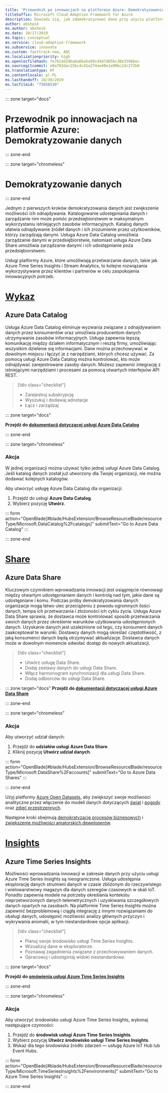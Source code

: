 ```yaml
---
title: 'Przewodnik po innowacjach na platformie Azure: Demokratyzowanie danych'
titleSuffix: Microsoft Cloud Adoption Framework for Azure
description: Dowiedz się, jak zdemokratyzować dane przy użyciu platformy Azure
author: absheik
ms.author: absheik
ms.date: 10/17/2019
ms.topic: conceptual
ms.service: cloud-adoption-framework
ms.subservice: innovate
ms.custom: fasttrack-new, AQC
ms.localizationpriority: high
ms.openlocfilehash: fe7614d29ba6a6baba99cd447d65bc30e3396bec
ms.sourcegitcommit: e0a783dac15bc4c41a2f4ae48e1e89bc2dc272b0
ms.translationtype: HT
ms.contentlocale: pl-PL
ms.lasthandoff: 10/30/2019
ms.locfileid: "73058530"
---
```

::: zone target="docs"

# <a name="azure-innovation-guide-democratize-data"></a>Przewodnik po innowacjach na platformie Azure: Demokratyzowanie danych

::: zone-end

::: zone target="chromeless"

# <a name="democratize-data"></a>Demokratyzowanie danych

::: zone-end

Jednym z pierwszych kroków demokratyzowania danych jest zwiększenie możliwości ich odnajdywania. Katalogowanie udostępniania danych i zarządzanie nim może pomóc przedsiębiorstwom w maksymalnym wykorzystaniu istniejących zasobów informacyjnych. Katalog danych ułatwia odnajdywanie źródeł danych i ich zrozumienie przez użytkowników, którzy zarządzają danymi. Usługa Azure Data Catalog umożliwia zarządzanie danymi w przedsiębiorstwie, natomiast usługa Azure Data Share umożliwia zarządzanie danymi i ich udostępnianie poza przedsiębiorstwem.

Usługi platformy Azure, które umożliwiają przetwarzanie danych, takie jak Azure Time Series Insights i Stream Analytics, to kolejne rozwiązania wykorzystywane przez klientów i partnerów w celu zaspokojenia innowacyjnych potrzeb.

# <a name="catalogtabcatalog"></a>[Wykaz](#tab/Catalog)

## <a name="azure-data-catalog"></a>Azure Data Catalog

Usługa Azure Data Catalog eliminuje wyzwania związane z odnajdywaniem danych przez konsumentów oraz umożliwia producentom danych utrzymywanie zasobów informacyjnych. Usługa zapewnia lepszą komunikację między działem informatycznym i resztą firmy, umożliwiając wszystkim dzielenie się informacjami. Dane można przechowywać w dowolnym miejscu i łączyć je z narzędziami, których chcesz używać. Za pomocą usługi Azure Data Catalog można kontrolować, kto może odnajdywać zarejestrowane zasoby danych. Możesz zapewnić integrację z istniejącymi narzędziami i procesami za pomocą otwartych interfejsów API REST.

> [!div class="checklist"]
>
> - Zarejestruj subskrypcję
> - Wyszukuj i dodawaj adnotacje
> - Łącz i zarządzaj

::: zone target="docs"

**Przejdź do [dokumentacji dotyczącej usługi Azure Data Catalog](https://docs.microsoft.com/azure/data-catalog)**

::: zone-end

::: zone target="chromeless"

### <a name="action"></a>Akcja

W jednej organizacji można używać tylko jednej usługi Azure Data Catalog. Jeśli katalog danych został już utworzony dla Twojej organizacji, nie można dodawać kolejnych katalogów.

Aby utworzyć usługę Azure Data Catalog dla organizacji:

1. Przejdź do usługi **Azure Data Catalog**.
2. Wybierz pozycję **Utwórz**.

<!-- markdownlint-disable DOCSMD001 -->

::: form action="OpenBlade[#blade/HubsExtension/BrowseResourceBlade/resourceType/Microsoft.DataCatalog%2Fcatalogs]" submitText="Go to Azure Data Catalog" :::

<!-- markdownlint-enable DOCSMD001 -->

::: zone-end

# <a name="sharetabshare"></a>[Share](#tab/Share)

## <a name="azure-data-share"></a>Azure Data Share

Kluczowym czynnikiem wprowadzania innowacji jest osiągnięcie równowagi między otwartym udostępnianiem danych i kontrolą nad tym, jakie dane są udostępniane i komu. Podczas próby demokratyzowania danych organizacje mogą łatwo ulec przeciążeniu z powodu ogromnych ilości danych, tempa ich przetwarzania i złożoności ich cyklu życia. Usługa Azure Data Share sprawia, że dostawca może kontrolować sposób przetwarzania swoich danych przez określenie warunków użytkowania udostępnionych danych. Uzyskanie danych jest uzależnione od tego, czy konsument danych zaakceptował te warunki. Dostawcy danych mogą określać częstotliwość, z jaką konsumenci danych będą otrzymywać aktualizacje. Dostawca danych może w dowolnym momencie odwołać dostęp do nowych aktualizacji.

> [!div class="checklist"]
>
> - Utwórz usługę Data Share.
> - Dodaj zestawy danych do usługi Data Share.
> - Włącz harmonogram synchronizacji dla usługi Data Share.
> - Dodaj odbiorców do usługi Data Share.

::: zone target="docs"
**Przejdź do [dokumentacji dotyczącej usługi Azure Data Share](https://docs.microsoft.com/azure/data-share)**

::: zone-end

::: zone target="chromeless"

<!-- markdownlint-disable MD024 -->

### <a name="action"></a>Akcja

Aby utworzyć udział danych:

1. Przejdź do **udziałów usługi Azure Data Share**.
2. Kliknij pozycję **Utwórz udział danych**.

<!-- markdownlint-disable DOCSMD001 -->

::: form action="OpenBlade[#blade/HubsExtension/BrowseResourceBlade/resourceType/Microsoft.DataShare%2Faccounts]" submitText="Go to Azure Data Shares" :::

<!-- markdownlint-enable DOCSMD001 -->

::: zone-end

Użyj platformy [Azure Open Datasets](https://docs.microsoft.com/azure/open-datasets/overview-what-are-open-datasets), aby zwiększyć swoje możliwości analityczne przez włączenie do modeli danych dotyczących [świąt](https://azure.microsoft.com/services/open-datasets/catalog/public-holidays) i [pogody](https://azure.microsoft.com/services/open-datasets/catalog/noaa-global-forecast-system) oraz [zdjęć przestrzennych](https://azure.microsoft.com/services/open-datasets/catalog/hls).

Następne kroki obejmują [demokratyzację procesów biznesowych](https://docs.microsoft.com/business-applications-release-notes/october18/microsoft-flow/democratize-business-processes) i [zwiększenie możliwości amatorskich deweloperów](https://docs.microsoft.com/business-applications-release-notes/october18/microsoft-flow/empower-citizen-developers).

# <a name="insightstabinsights"></a>[Insights](#tab/Insights)

## <a name="azure-time-series-insights"></a>Azure Time Series Insights

Możliwości wprowadzania innowacji w zakresie danych przy użyciu usługi Azure Time Series Insights są nieograniczone. Usługa udostępnia eksplorację danych strumieni danych w czasie zbliżonym do rzeczywistego i wielowarstwowy magazyn dla danych szeregów czasowych w skali IoT. Ponadto zapewnia modele na potrzeby określania kontekstu nieprzetworzonych danych telemetrycznych i uzyskiwania szczegółowych danych opartych na zasobach. Na platformie Time Series Insights można zapewnić bezproblemową i ciągłą integrację z innymi rozwiązaniami do obsługi danych, udostępnić możliwość analizy głównych przyczyn i wykrywania anomalii, w tym niestandardowe opcje aplikacji.

> [!div class="checklist"]
>
> - Planuj swoje środowisko usługi Time Series Insights.
> - Wizualizuj dane w eksploratorze.
> - Poznawaj zagadnienia związane z przechowywaniem danych.
> - Opracowuj i udostępniaj widoki niestandardowe.

::: zone target="docs"

**Przejdź do [omówienia usługi Azure Time Series Insights](https://docs.microsoft.com/azure/time-series-insights/time-series-insights-update-overview)**

::: zone-end

::: zone target="chromeless"

### <a name="action"></a>Akcja

Aby utworzyć środowisko usługi Azure Time Series Insights, wykonaj następujące czynności:

1. Przejdź do **środowisk usługi Azure Time Series Insights**.
2. Wybierz pozycję **Utwórz środowisko usługi Time Series Insights**.
3. Wskaż dla tego środowiska źródło zdarzeń — usługę Azure IoT Hub lub Event Hubs.

<!-- markdownlint-disable DOCSMD001 -->

::: form action="OpenBlade[#blade/HubsExtension/BrowseResourceBlade/resourceType/Microsoft.TimeSeriesInsights%2Fenvironments]" submitText="Go to Azure Time Series Insights" :::

<!-- markdownlint-enable DOCSMD001 -->

::: zone-end
